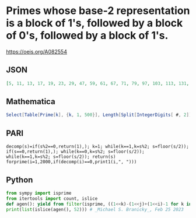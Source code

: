 # Primes whose base\-2 representation is a block of 1's, followed by a block of 0's, followed by a block of 1's\.
https://oeis.org/A082554
## JSON
```JSON
[5, 11, 13, 17, 19, 23, 29, 47, 59, 61, 67, 71, 79, 97, 103, 113, 131, 191, 193, 199, 223, 227, 239, 241, 251, 257, 263, 271, 383, 449, 463, 479, 487, 499, 503, 509, 769, 911, 967, 991, 1009, 1019, 1021, 1031, 1039, 1087, 1151, 1279, 1543, 1567, 1663, 1823]
```
## Mathematica
```Mathematica
Select[Table[Prime[k], {k, 1, 500}], Length[Split[IntegerDigits[ #, 2]]] == 3 &]
```
## PARI
```PARI
decomp(s)=if(s%2==0,return(1),); k=1; while(k==1,k=s%2; s=floor(s/2)); if(s==0,return(1),); while(k==0,k=s%2; s=floor(s/2)); while(k==1,k=s%2; s=floor(s/2)); return(s)
forprime(i=1,2000,if(decomp(i)==0,print1(i,", ")))
```
## Python
```Python
from sympy import isprime
from itertools import count, islice
def agen(): yield from filter(isprime, ((1<<k)-(1<<j)+(1<<i)-1 for k in count(1) for j in range(k-1, 1, -1) for i in range(1, j)))
print(list(islice(agen(), 52))) # _Michael S. Branicky_, Feb 25 2023
```

